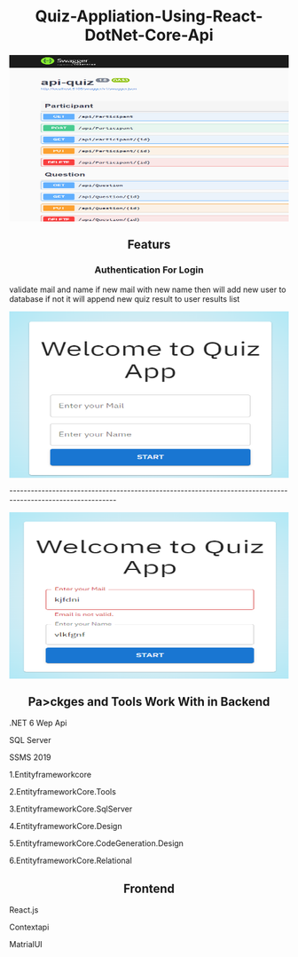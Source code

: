 <h1 align="center">Quiz-Appliation-Using-React-DotNet-Core-Api</h1>
<img align="center" src="./1.png" width=600px Height=300px></img>
<h2 align="center"> Featurs </h2>
<h3 align="center" >Authentication For Login </h3>
<p> validate mail and name if new mail with new name then will add new user to database if not it will append new quiz result to user results list </p>
<p>
<img align="center" src="./0.png" width=600px Height=300px></img>
<p> ------------------------------------------------------------------------------------------------------------</p>
<img align="center" src="./0.0.png" width=600px Height=300px></img>
<h2 align="center"> Pa>ckges and Tools Work With in Backend</h2>
<p> .NET 6 Wep Api
<p> SQL Server 
<p>SSMS 2019
<p> 1.Entityframeworkcore
<p> 2.EntityframeworkCore.Tools
<p> 3.EntityframeworkCore.SqlServer
<p> 4.EntityframeworkCore.Design
<p> 5.EntityframeworkCore.CodeGeneration.Design
<p> 6.EntityframeworkCore.Relational
<h2 align="center"> Frontend</h2>
<p>React.js
<p>Contextapi
<p>MatrialUI
